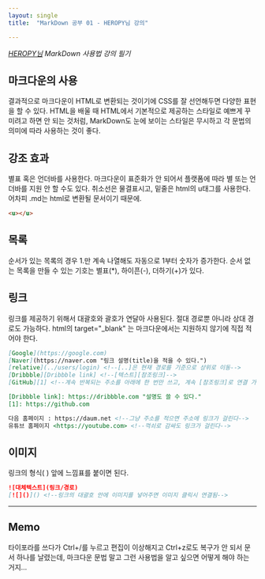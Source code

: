 ```yaml
---
layout: single
title:  "MarkDown 공부 01 - HEROPY님 강의"

---
```


*[HEROPY님](https://heropy.blog/2017/09/30/markdown/ "HEROPY님의 블로그") MarkDown 사용법 강의 필기*

## 마크다운의 사용

결과적으로 마크다운이 HTML로 변환되는 것이기에 CSS를 잘 선언해두면 다양한 표현을 할 수 있다. HTML을 배울 때 HTML에서 기본적으로 제공하는 스타일로 예쁘게 꾸미려고 하면 안 되는 것처럼, MarkDown도 눈에 보이는 스타일은 무시하고 각 문법의 의미에 따라 사용하는 것이 좋다.

## 강조 효과

별표 혹은 언더바를 사용한다. 마크다운이 표준화가 안 되어서 플랫폼에 따라 별 또는 언더바를 지원 안 할 수도 있다. 취소선은 물결표시고, 밑줄은 html의 u태그를 사용한다. 어차피 .md는 html로 변환될 문서이기 때문에.

```html
<u></u>
```

## 목록

순서가 있는 목록의 경우 1.만 계속 나열해도 자동으로 1부터 숫자가 증가한다. 순서 없는 목록을 만들 수 있는 기호는 별표(*), 하이픈(-), 더하기(+)가 있다.

## 링크

링크를 제공하기 위해서 대괄호와 괄호가 연달아 사용된다. 절대 경로뿐 아니라 상대 경로도 가능하다. html의 target="_blank" 는 마크다운에서는 지원하지 않기에 직접 적어야 한다.

```markdown
[Google](https://google.com)
[Naver](https://naver.com "링크 설명(title)을 적을 수 있다.")
[relative](../users/login) <!--[..]은 현재 경로를 기준으로 상위로 이동-->
[Dribbble][Dribbble link] <!--[텍스트][참조링크]-->
[GitHub][1] <!--계속 반복되는 주소를 아래에 한 번만 쓰고, 계속 [참조링크]로 연결 가능-->

[Dribbble link]: https://dribbble.com "설명도 쓸 수 있다."
[1]: https://github.com

다음 홈페이지 : https://daum.net <!--그냥 주소를 적으면 주소에 링크가 걸린다-->
유튜브 홈페이지 <https://youtube.com> <!--꺽쇠로 감싸도 링크가 걸린다-->
```

## 이미지

링크의 형식( []() ) 앞에 느낌표를 붙이면 된다.

```markdown
![대체텍스트](링크/경로)
[![]()]() <!--링크의 대괄호 안에 이미지를 넣어주면 이미지 클릭시 연결됨-->
```



_________

## Memo

타이포라를 쓰다가 Ctrl+/를 누르고 편집이 이상해지고 Ctrl+z로도 복구가 안 되서 문서 하나를 날렸는데, 마크다운 문법 말고 그런 사용법을 알고 싶으면 어떻게 해야 하는 거지...